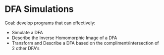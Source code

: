 # DFA Simulations
Goal: develop programs that can effectively:
* Simulate a DFA 
* Describe the Inverse Homomorphic Image of a DFA
* Transform and Describe a DFA based on the compliment/intersection of 2 other DFA's

